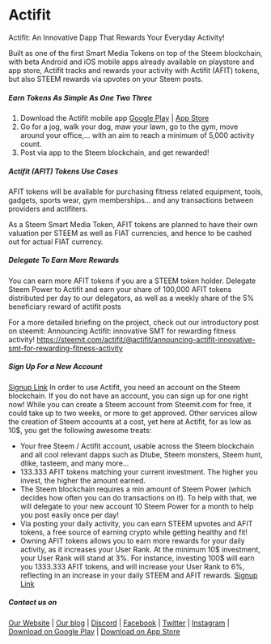 # Actifit
Actifit: An Innovative Dapp That Rewards Your Everyday Activity!


Built as one of the first Smart Media Tokens on top of the Steem blockchain, with beta Android and iOS mobile apps already available on playstore and app store, Actifit tracks and rewards your activity with Actifit (AFIT) tokens, but also STEEM rewards via upvotes on your Steem posts.

##### Earn Tokens As Simple As One Two Three
1. Download the Actifit mobile app [Google Play](https://bit.ly/actifit-app) | [App Store](https://bit.ly/actifit-ios)
2. Go for a jog, walk your dog, maw your lawn, go to the gym, move around your office,... with an aim to reach a minimum of 5,000 activity count.
3. Post via app to the Steem blockchain, and get rewarded!


##### Actifit (AFIT) Tokens Use Cases
AFIT tokens will be available for purchasing fitness related equipment, tools, gadgets, sports wear, gym memberships... and any transactions between providers and actifiters.

As a Steem Smart Media Token, AFIT tokens are planned to have their own valuation per STEEM as well as FIAT currencies, and hence to be cashed out for actual FIAT currency.

##### Delegate To Earn More Rewards
You can earn more AFIT tokens if you are a STEEM token holder. Delegate Steem Power to Actifit and earn your share of 100,000 AFIT tokens distributed per day to our delegators, as well as a weekly share of the 5% beneficiary reward of actifit posts

For a more detailed briefing on the project, check out our introductory post on steemit: Announcing Actifit: innovative SMT for rewarding fitness activity!
https://steemit.com/actifit/@actifit/announcing-actifit-innovative-smt-for-rewarding-fitness-activity

##### Sign Up For a New Account
[Signup Link](https://actifit.io/signup)
In order to use Actifit, you need an account on the Steem blockchain. If you do not have an account, you can sign up for one right now!
While you can create a Steem account from Steemit.com for free, it could take up to two weeks, or more to get approved.
Other services allow the creation of Steem accounts at a cost, yet here at Actifit, for as low as 10$, you get the following awesome treats:
- Your free Steem / Actifit account, usable across the Steem blockchain and all cool relevant dapps such as Dtube, Steem monsters, Steem hunt, dlike, tasteem, and many more...
- 133.333 AFIT tokens matching your current investment. The higher you invest, the higher the amount earned.
- The Steem blockchain requires a min amount of Steem Power (which decides how often you can do transactions on it). To help with that, we will delegate to your new account 10 Steem Power for a month to help you post easily once per day!
- Via posting your daily activity, you can earn STEEM upvotes and AFIT tokens, a free source of earning crypto while getting healthy and fit!
- Owning AFIT tokens allows you to earn more rewards for your daily activity, as it increases your User Rank. At the minimum 10$ investment, your User Rank will stand at 3%. For instance, investing 100$ will earn you 1333.333 AFIT tokens, and will increase your User Rank to 6%, reflecting in an increase in your daily STEEM and AFIT rewards.
[Signup Link](https://actifit.io/signup)


##### Contact us on
[Our Website](https://actifit.io) |
[Our blog](https://www.busy.org/@actifit) |
[Discord](https://discord.gg/aHtcA6r) |
[Facebook](https://www.facebook.com/Actifit.fitness/) |
[Twitter](https://www.twitter.com/Actifit_fitness) |
[Instagram](https://www.instagram.com/actifit.fitness/) |
[Download on Google Play](https://bit.ly/actifit-app) | [Download on App Store](https://bit.ly/actifit-ios)

